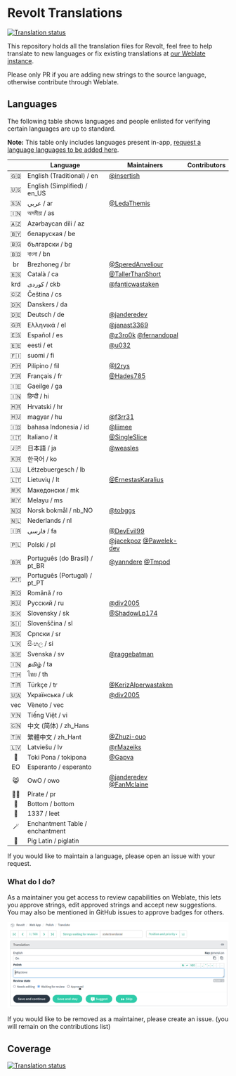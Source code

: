 # Revolt Translations

[![Translation status](https://weblate.insrt.uk/widgets/revolt/-/web-app/svg-badge.svg)](https://weblate.insrt.uk/engage/revolt/?utm_source=widget)

This repository holds all the translation files for Revolt, feel free to help translate to new languages or fix existing translations at [our Weblate instance](https://weblate.insrt.uk/projects/revolt/web-app/).

Please only PR if you are adding new strings to the source language, otherwise contribute through Weblate.

## Languages

The following table shows languages and people enlisted for verifying certain languages are up to standard.

**Note:** This table only includes languages present in-app, [request a language languages to be added here](https://github.com/revoltchat/revite/issues/362).

|   | Language | Maintainers | Contributors |
|:-:|---|---|---|
|🇬🇧|English (Traditional) / en|[@insertish](https://github.com/insertish)||
|🇺🇸|English (Simplified) / en_US|||
|🇸🇦|عربي / ar|[@LedaThemis](https://github.com/LedaThemis)||
|🇮🇳|অসমীয়া / as|||
|🇦🇿|Azərbaycan dili / az|||
|🇧🇾|беларуская / be|||
|🇧🇬|български / bg|||
|🇧🇩|বাংলা / bn|||
|br|Brezhoneg / br|[@SperedAnveliour](https://github.com/SperedAnveliour)||
|🇪🇸|Català / ca|[@TallerThanShort](https://github.com/TallerThanShort)||
|krd|کوردی / ckb|[@fanticwastaken](https://github.com/fanticwastaken)||
|🇨🇿|Čeština / cs|||
|🇩🇰|Danskers / da|||
|🇩🇪|Deutsch / de|[@janderedev](https://github.com/janderedev)||
|🇬🇷|Ελληνικά / el|[@janast3369](https://github.com/janast3369)||
|🇪🇸|Español / es|[@z3ro0k](https://github.com/z3ro0k) [@fernandopal](https://github.com/fernandopal)||
|🇪🇪|eesti / et|[@u032](https://github.com/u032)||
|🇫🇮|suomi / fi|||
|🇵🇭|Pilipino / fil|[@I2rys](https://github.com/I2rys)||
|🇫🇷|Français / fr|[@Hades785](https://github.com/Hades785)||
|🇮🇪|Gaeilge / ga|||
|🇮🇳|हिन्दी / hi|||
|🇭🇷|Hrvatski / hr|||
|🇭🇺|magyar / hu|[@f3rr31](https://github.com/f3rr31)||
|🇮🇩|bahasa Indonesia / id|[@liimee](https://github.com/liimee)||
|🇮🇹|Italiano / it|[@SingleSlice](https://github.com/SingleSlice)||
|🇯🇵|日本語 / ja|[@weasles](https://github.com/weasles)||
|🇰🇷|한국어 / ko|||
|🇱🇺|Lëtzebuergesch / lb|||
|🇱🇹|Lietuvių / lt|[@ErnestasKaralius](https://github.com/ErnestasKaralius)||
|🇲🇰|Македонски / mk|||
|🇲🇾|Melayu / ms|||
|🇳🇴|Norsk bokmål / nb_NO|[@tobggs](https://github.com/tobggs)||
|🇳🇱|Nederlands / nl|||
|🇮🇷|فارسی / fa|[@DevEvil99](https://github.com/DevEvil99)||
|🇵🇱|Polski / pl|[@jacekpoz](https://github.com/jacekpoz) [@Pawelek-dev](https://github.com/Pawelek-dev)||
|🇧🇷|Português (do Brasil) / pt_BR|[@yanndere](https://github.com/yanndere) [@Tmpod](https://github.com/Tmpod)||
|🇵🇹|Português (Portugal) / pt_PT|||
|🇷🇴|Română / ro|||
|🇷🇺|Русский / ru|[@div2005](https://github.com/div2005)||
|🇸🇰|Slovensky / sk|[@ShadowLp174](https://github.com/ShadowLp174)||
|🇸🇮|Slovenščina / sl|||
|🇷🇸|Српски / sr|||
|🇱🇰|සිංහල / si|||
|🇸🇪|Svenska / sv|[@raggebatman](https://github.com/raggebatman)||
|🇮🇳|தமிழ் / ta|||
|🇹🇭|ไทย / th|||
|🇹🇷|Türkçe / tr|[@KerizAlperwastaken](https://github.com/KerizAlperwastaken)||
|🇺🇦|Українська / uk|[@div2005](https://github.com/div2005)||
|vec|Vèneto / vec|||
|🇻🇳|Tiếng Việt / vi|||
|🇨🇳|中文 (简体) / zh_Hans|||
|🇹🇼|繁體中文 / zh_Hant|[@Zhuzi-ouo](https://github.com/Zhuzi-ouo)||
|🇱🇻|Latviešu / lv|[@rMazeiks](https://github.com/rMazeiks)||
|🙂|Toki Pona / tokipona|[@Gapva](https://github.com/Gapva)||
|EO|Esperanto / esperanto|||
|😸|OwO / owo|[@janderedev](https://github.com/janderedev) [@FanMclaine](https://github.com/FanMclaine)||
|🏴‍☠️|Pirate / pr|||
|🥺|Bottom / bottom|||
|💾|1337 / leet|||
|🪄|Enchantment Table / enchantment|||
|🐖|Pig Latin / piglatin|||

If you would like to maintain a language, please open an issue with your request.

### What do I do?

As a maintainer you get access to review capabilities on Weblate, this lets you approve strings, edit approved strings and accept new suggestions. You may also be mentioned in GitHub issues to approve badges for others.

![Approval UI](approve_ui.png)

If you would like to be removed as a maintainer, please create an issue. (you will remain on the contributions list)

## Coverage

[![Translation status](https://weblate.insrt.uk/widgets/revolt/-/web-app/multi-auto.svg)](https://weblate.insrt.uk/engage/revolt/?utm_source=widget)

